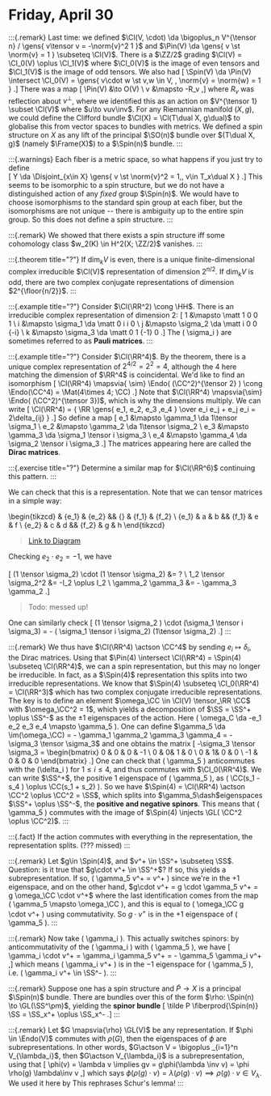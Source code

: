 # Friday, April 30

:::{.remark}
Last time: we defined $\Cl(V, \cdot) \da \bigoplus_n V^{\tensor n} / \gens{ v\tensor v = -\norm{v}^2 1 }$ and $\Pin(V) \da \gens{ v \st \norm{v} = 1 } \subseteq \Cl(V)$.
There is a $\ZZ/2$ grading $\Cl(V) = \Cl_0(V) \oplus \Cl_1(V)$ where $\Cl_0(V)$ is the image of even tensors and $\Cl_1(V)$ is the image of odd tensors.
We also had 
\[
\Spin(V) \da \Pin(V) \intersect \Cl_0(V) = \gens{ v\cdot w \st v,w \in V, \, \norm{v} = \norm{w} = 1 }
.\]
There was a map
\[
\Pin(V) &\to O(V) \\
v &\mapsto -R_v
,\]
where $R_v$ was reflection about $v^\perp$, where we identified this as an action on $V^{\tensor 1} \subset \Cl(V)$ where $u\to vuv\inv$.
For any Riemannian manifold $(X, g)$, we could define the Clifford bundle $\Cl(X) = \Cl(T\dual X, g\dual)$ to globalise this from vector spaces to bundles with metrics.
We defined a spin structure on $X$ as any lift of the principal $\SO(n)$ bundle over $(T\dual X, g)$ (namely $\Frame(X)$) to a $\Spin(n)$ bundle.
:::

:::{.warnings}
Each fiber is a metric space, so what happens if you just try to define \
\[
Y \da \Disjoint_{x\in X} \gens{ v \st \norm{v}^2 = 1,\, v\in T_x\dual X }
.\]
This seems to be isomorphic to a spin structure, but we do not have a distinguished action of any *fixed* group $\Spin(n)$.
We would have to choose isomorphisms to the standard spin group at each fiber, but the isomorphisms are not unique -- there is ambiguity up to the entire spin group.
So this does not define a spin structure.
:::

:::{.remark}
We showed that there exists a spin structure iff some cohomology class $w_2(K) \in H^2(X; \ZZ/2)$ vanishes.
:::

:::{.theorem title="?"}
If $\dim_k V$ is even, there is a unique finite-dimensional complex irreducible $\Cl(V)$ representation of dimension $2^{n/2}$.
If $\dim_k V$ is odd, there are two complex conjugate representations of dimension $2^{\floor{n/2}}$.
:::

:::{.example title="?"}
Consider $\Cl(\RR^2) \cong \HH$.
There is an irreducible complex representation of dimension 2:
\[
1 &\mapsto \matt 1 0 0 1 \\
i &\mapsto \sigma_1 \da \matt 0 i i 0 \\
j &\mapsto \sigma_2 \da \matt i 0 0 {-i} \\
k &\mapsto \sigma_3 \da \matt 0 1 {-1} 0
.\]
The \( \sigma_i \) are sometimes referred to as **Pauli matrices**.
:::

:::{.example title="?"}
Consider $\Cl(\RR^4)$.
By the theorem, there is a unique complex representation of $2^{4/2} = 2^2 = 4$, although the 4 here matching the dimension of $\RR^4$ is coincidental.
We'd like to find an isomorphism 
\[
\Cl(\RR^4) \mapsvia{ \sim} \Endo( (\CC^2)^{\tensor 2} ) \cong \Endo(\CC^4) = \Mat(4\times 4; \CC)
.\]
Note that $\Cl(\RR^4) \mapsvia{\sim} \Endo( (\CC^2)^{\tensor 3})$, which is why the dimensions multiply.
We can write 
\[
\Cl(\RR^4) = { \RR \gens{ e_1, e_2, e_3 ,e_4 } \over e_i e_j + e_j e_i = 2\delta_{ij} }
.\]
So define a map
\[
e_1 &\mapsto \gamma_1 \da 1\tensor \sigma_1 \\
e_2 &\mapsto \gamma_2 \da 1\tensor \sigma_2 \\
e_3 &\mapsto \gamma_3 \da \sigma_1 \tensor i \sigma_3 \\
e_4 &\mapsto \gamma_4 \da \sigma_2 \tensor i \sigma_3 
.\]
The matrices appearing here are called the **Dirac matrices**.


:::{.exercise title="?"}
Determine a similar map for $\Cl(\RR^6)$ continuing this pattern.
:::

We can check that this is a representation.
Note that we can tensor matrices in a simple way:

\begin{tikzcd}
	& {e_1} & {e_2} && {} & {f_1} & {f_2} \\
	{e_1} & a & b && {f_1} & e & f \\
	{e_2} & c & d && {f_2} & g & h
\end{tikzcd}

> [Link to Diagram](https://q.uiver.app/?q=WzAsMTcsWzAsMSwiZV8xIl0sWzAsMiwiZV8yIl0sWzEsMCwiZV8xIl0sWzIsMCwiZV8yIl0sWzEsMSwiYSJdLFsyLDEsImIiXSxbMSwyLCJjIl0sWzIsMiwiZCJdLFs0LDBdLFs1LDAsImZfMSJdLFs2LDAsImZfMiJdLFs0LDEsImZfMSJdLFs0LDIsImZfMiJdLFs1LDEsImUiXSxbNiwxLCJmIl0sWzUsMiwiZyJdLFs2LDIsImgiXV0=)

Checking $e_2 \cdot e_2 = -1$, we have 

\[
(1 \tensor \sigma_2) \cdot (1 \tensor \sigma_2) &= ? \\
1_2 \tensor \sigma_2^2 &= -I_2 \oplus I_2 \\
\gamma_2 \gamma_3 &= - \gamma_3 \gamma_2
.\]

> Todo: messed up!

One can similarly check
\[
(1 \tensor \sigma_2 ) \cdot (\sigma_1 \tensor i \sigma_3) = - ( \sigma_1 \tensor i \sigma_2) (1\tensor \sigma_2)
.\]
:::

:::{.remark}
We thus have $\Cl(\RR^4) \actson \CC^4$ by sending $e_i \mapsto \delta_i$, the Dirac matrices. Using that $\Pin(4) \intersect \Cl(\RR^4) = \Spin(4) \subseteq \Cl(\RR^4)$, we can a spin representation, but this may no longer be irreducible.
In fact, as a $\Spin(4)$ representation this splits into two irreducible representations.
We know that $\Spin(4) \subseteq \Cl_0(\RR^4) = \Cl(\RR^3)$ which has two complex conjugate irreducible representations.
The key is to define an element $\omega_\CC \in \Cl(V) \tensor_\RR \CC$ with $\omega_\CC^2 = 1$, which yields a decomposition of $\SS = \SS^+ \oplus \SS^-$ as the $\pm 1$ eigenspaces of the action.
Here \( \omega_C \da -e_1 e_2 e_3 e_4 \mapsto \gamma_5 \).
One can define $\gamma_5 \da \im(\omega_\CC) = - \gamma_1 \gamma_2 \gamma_3 \gamma_4 = - \sigma_3 \tensor \sigma_3$ and one obtains the matrix
\[
-\sigma_3 \tensor \sigma_3 = 
\begin{bmatrix}
0 & 0 & 0 & -1 
\\
0 &  0& 1 & 0
\\
0 &  1& 0 & 0 
\\
-1 & 0 & 0 & 0
\end{bmatrix}
.\]
One can check that \( \gamma_5 \) anticommutes with the \(\delta_i \) for $1\leq i \leq 4$, and thus commutes with $\Cl_0(\RR^4)$.
We can write $\SS^+$, the positive 1 eigenspace of \( \gamma_5 \), as \( \CC(s_1 - s_4 ) \oplus \CC(s_1 + s_2) \).
So we have $\Spin(4) = \Cl(\RR^4) \actson \CC^2 \oplus \CC^2 = \SS$, which splits into $\gamma_5\dash$eigenspaces $\SS^+ \oplus \SS^-$, the **positive and negative spinors**.
This means that \( \gamma_5 \) commutes with the image of $\Spin(4) \injects \GL( \CC^2 \oplus \CC^2)$.
:::

:::{.fact}
If the action commutes with everything in the representation, the representation splits. (??? missed)
:::

:::{.remark}
Let $g\in \Spin(4)$, and $v^+ \in \SS^+ \subseteq \SS$.
Question: is it true that $g\cdot v^+ \in \SS^+$?
If so, this yields a subrepresentation.
If so, \( \gamma_5 v^+ = v^+ \) since we're in the $+1$ eigenspace, and on the other hand, $g\cdot v^+ = g \cdot \gamma_5 v^+ = g \omega_\CC \cdot v^+$ where the last identification comes from the map \( \gamma_5 \mapsto \omega_\CC \), and this is equal to \( \omega_\CC g \cdot v^+ \) using commutativity.
So $g\cdot v^+$ is in the $+1$ eigenspace of \( \gamma_5 \).
:::

:::{.remark}
Now take \( \gamma_i \).
This actually switches spinors: by anticommutativity of the \( \gamma_i \) with \( \gamma_5 \), we have
\[
\gamma_i \cdot v^+ = \gamma_i \gamma_5 v^+ = - \gamma_5 \gamma_i v^+
,\]
which means \( \gamma_i v^+ \) is in the $-1$ eigenspace for \( \gamma_5 \), i.e. \( \gamma_i v^+ \in \SS^- \).
:::

:::{.remark}
Suppose one has a spin structure and $\tilde P \to X$ is a principal $\Spin(n)$ bundle.
There are bundles over this of the form $\rho: \Spin(n) \to \GL(\SS^\pm)$, yielding the **spinor bundle** 
\[
\tilde P \fiberprod{\Spin(n)} \SS = \SS_x^+ \oplus \SS_x^-
.\]
:::

:::{.remark}
Let $G \mapsvia{\rho} \GL(V)$ be any representation.
If $\phi \in \Endo(V)$ commutes with $\rho(G)$, then the eigenspaces of $\phi$ are subrepresentations.
In other words, $G\actson V = \bigoplus _{i=1}^n V_{\lambda_i}$, then $G\actson V_{\lambda_i}$ is a subrepresentation, using that
\[
\phi(v) = \lambda v \implies gv = g\phi(\lambda \inv v) = \phi \rho(g) \lambda\inv v 
,\]
which says $\phi( \rho(g) \cdot v) = \lambda (\rho(g) \cdot v) \implies \rho(g) \cdot v \in V_{\lambda}$.
We used it here by
This rephrases Schur's lemma!
:::

